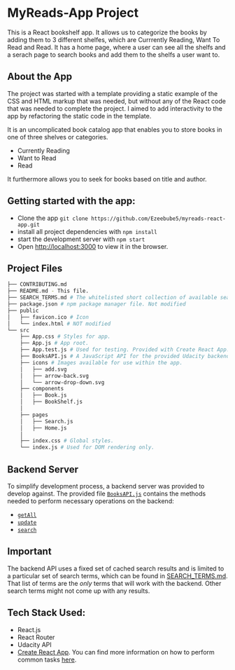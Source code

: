 # MyReads-App Project

This is a React bookshelf app. It allows us to categorize the books by adding them to 3 different shelfes, which are Currrently Reading, Want To Read and Read. It has a home page, where a user can see all the shelfs and a serach page to search books and add them to the shelfs a user want to.

## About the App
The project was started with a template providing a static example of the CSS and HTML markup that was needed, but without any of the React code that was needed to complete the project. I aimed to add interactivity to the app by refactoring the static code in the template.

It is an uncomplicated book catalog app that enables you to store books in one of three shelves or categories.

* Currently Reading
* Want to Read
* Read

It furthermore allows you to seek for books based on title and author.

## Getting started with the app:

* Clone the app `git clone https://github.com/Ezeebube5/myreads-react-app.git`
* install all project dependencies with `npm install`
* start the development server with `npm start`
* Open [http://localhost:3000](http://localhost:3000) to view it in the browser.

## Project Files
```bash
├── CONTRIBUTING.md
├── README.md - This file.
├── SEARCH_TERMS.md # The whitelisted short collection of available search terms for use with the app.
├── package.json # npm package manager file. Not modified
├── public
│   ├── favicon.ico # Icon
│   └── index.html # NOT modified
└── src
    ├── App.css # Styles for app.
    ├── App.js # App root. 
    ├── App.test.js # Used for testing. Provided with Create React App. Testing was encouraged, but not required.
    ├── BooksAPI.js # A JavaScript API for the provided Udacity backend. Instructions for the methods are below.
    ├── icons # Images available for use within the app.
    │   ├── add.svg
    │   ├── arrow-back.svg
    │   └── arrow-drop-down.svg
    ├── components 
    │   ├── Book.js
    │   ├── BookShelf.js
    │  
    ├── pages 
    │   ├── Search.js
    │   ├── Home.js
    │   
    ├── index.css # Global styles.
    └── index.js # Used for DOM rendering only.
```


## Backend Server

To simplify development process, a backend server was provided to develop against. The provided file [`BooksAPI.js`](src/BooksAPI.js) contains the methods needed to perform necessary operations on the backend:

* [`getAll`](#getall)
* [`update`](#update)
* [`search`](#search)


## Important
The backend API uses a fixed set of cached search results and is limited to a particular set of search terms, which can be found in [SEARCH_TERMS.md](SEARCH_TERMS.md). That list of terms are the _only_ terms that will work with the backend. Other search terms might not come up with any results.

## Tech Stack Used:
* React.js
* React Router
* Udacity API
* [Create React App](https://github.com/facebookincubator/create-react-app). You can find more information on how to perform common tasks [here](https://github.com/facebookincubator/create-react-app/blob/master/packages/react-scripts/template/README.md).

